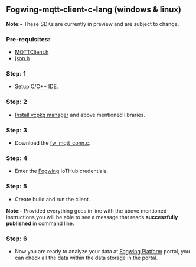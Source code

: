 ## Fogwing-mqtt-client-c-lang (windows & linux)

**Note:-** These SDKs are currently in preview and are subject to change.

### Pre-requisites:
- [MQTTClient.h](https://github.com/eclipse/paho.mqtt.c)
- [json.h](https://github.com/json-c/json-c)

### Step: 1
- [Setup C/C++ IDE](https://visualstudio.microsoft.com/).

### Step: 2
- [Install vcpkg manager](https://vcpkg.io/en/getting-started.html) and above mentioned libraries.

### Step: 3
- Download the [fw_mqtt_conn.c](https://github.com/factana/fogwing-mqtt-connector-c-lang/blob/main/fw_mqtt_conn.c).

### Step: 4
- Enter the [Fogwing](https://portal.fogwing.net/) IoTHub credentials.

### Step: 5
- Create build and run the client.

**Note:-** Provided everything goes in line with the above mentioned
           instructions,you will be able to see a message that reads 
           **successfully published** in command line.

### Step: 6
 
- Now you are ready to analyze your data at [Fogwing Platform](https://portal.fogwing.net/) portal,
you can check all the data within the data storage in the portal.
